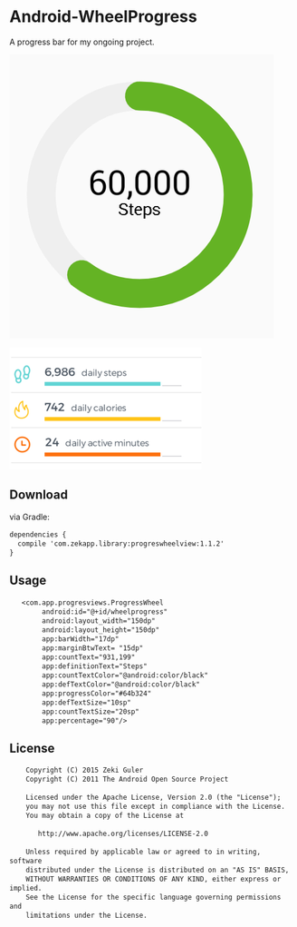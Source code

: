 # Android-WheelProgress
A progress bar for my ongoing project.

![Check Diagram](art/pic-1.png)

![Check Diagram](art/pic-2.png)

## Download

via Gradle:

    dependencies {
      compile 'com.zekapp.library:progreswheelview:1.1.2'
    }
    
## Usage

       <com.app.progresviews.ProgressWheel
            android:id="@+id/wheelprogress"
            android:layout_width="150dp"
            android:layout_height="150dp"
            app:barWidth="17dp"
            app:marginBtwText= "15dp"
            app:countText="931,199"
            app:definitionText="Steps"
            app:countTextColor="@android:color/black"
            app:defTextColor="@android:color/black"
            app:progressColor="#64b324"
            app:defTextSize="10sp"
            app:countTextSize="20sp"
            app:percentage="90"/>

## License

        Copyright (C) 2015 Zeki Guler
        Copyright (C) 2011 The Android Open Source Project
        
        Licensed under the Apache License, Version 2.0 (the "License");
        you may not use this file except in compliance with the License.
        You may obtain a copy of the License at
        
           http://www.apache.org/licenses/LICENSE-2.0
        
        Unless required by applicable law or agreed to in writing, software
        distributed under the License is distributed on an "AS IS" BASIS,
        WITHOUT WARRANTIES OR CONDITIONS OF ANY KIND, either express or implied.
        See the License for the specific language governing permissions and
        limitations under the License.